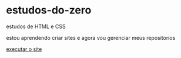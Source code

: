 # estudos-do-zero
 estudos de HTML e CSS

estou aprendendo criar sites e agora vou gerenciar meus repositorios

<a href="https://douglasgadelha.github.io/estudos-do-zero/estudo02/estudo.html">executar o site</a>